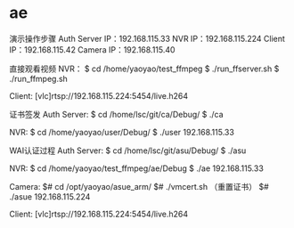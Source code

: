 ae
==

演示操作步骤
Auth Server IP：192.168.115.33		NVR IP：192.168.115.224
Client IP：192.168.115.42			Camera IP：192.168.115.40

直接观看视频
NVR：
$ cd /home/yaoyao/test_ffmpeg
$ ./run_ffserver.sh
$ ./run_ffmpeg.sh

Client: [vlc]rtsp://192.168.115.224:5454/live.h264

证书签发
Auth Server:
$ cd /home/lsc/git/ca/Debug/
$ ./ca

NVR:
$ cd /home/yaoyao/user/Debug/
$ ./user 192.168.115.33

WAI认证过程
Auth Server:
$ cd /home/lsc/git/asu/Debug/
$ ./asu

NVR:
$ cd /home/yaoyao/test_ffmpeg/ae/Debug
$ ./ae 192.168.115.33

Camera:
$# cd /opt/yaoyao/asue_arm/
$# ./vmcert.sh	（重置证书）
$# ./asue 192.168.115.224

Client: [vlc]rtsp://192.168.115.224:5454/live.h264

